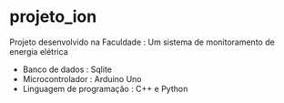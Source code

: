 # projeto_ion
 
Projeto desenvolvido na Faculdade : Um sistema de monitoramento de energia elétrica
- Banco de dados : Sqlite
- Microcontrolador : Arduino Uno
- Linguagem de programação : C++ e Python

